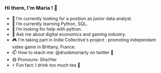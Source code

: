 ### Hi there, I'm Maria ! 👋

- 🔭 I’m currently looking for a position as junior data analyst.
- 🌱 I’m currently learning Python, SQL. 
- 🤔 I’m looking for help with python.
- 💬 Ask me about digital economics and gaming industry.
- 🎮 I'm taking part in Indie Collective's project : promoting independant video game in Brittany, France.
- 📫 How to reach me: @drunkmoriarty on twitter 🦉
- 😄 Pronouns: She/Her
- ⚡ Fun fact: I drink too much tea 🍵


<!--
**drunkmoriarty/drunkmoriarty** is a ✨ _special_ ✨ repository because its `README.md` (this file) appears on your GitHub profile.
